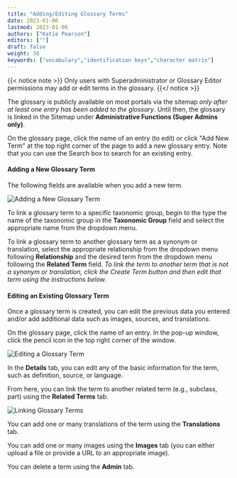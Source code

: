 ```yaml
---
title: "Adding/Editing Glossary Terms"
date: 2023-01-06
lastmod: 2023-01-06
authors: ["Katie Pearson"]
editors: [""]
draft: false
weight: 30
keywords: ["vocabulary","identification keys","character matrix"]
---
```


{{< notice note >}}
  Only users with Superadministrator or Glossary Editor permissions may add or edit terms in the glossary.
{{</ notice >}}

The glossary is publicly available on most portals via the sitemap *only after at least one entry has been added to the glossary*. Until then, the glossary is linked in the Sitemap under **Administrative Functions (Super Admins only)**.

On the glossary page, click the name of an entry (to edit) or click "Add New Term" at the top right corner of the page to add a new glossary entry. Note that you can use the Search box to search for an existing entry.

#### Adding a New Glossary Term

The following fields are available when you add a new term.

![Adding a New Glossary Term](/symbiota-docs/images/addglossaryterm.PNG)

To link a glossary term to a specific taxonomic group, begin to the type the name of the taxonomic group in the **Taxonomic Group** field and select the appropriate name from the dropdown menu.

To link a glossary term to another glossary term as a synonym or translation, select the appropriate relationship from the dropdown menu following **Relationship** and the desired term from the dropdown menu following the **Related Term** field. *To link the term to another  term that is not a synonym or translation, click the Create Term button and then edit that term using the instructions below.*

#### Editing an Existing Glossary Term

Once a glossary term is created, you can edit the previous data you entered and/or add additional data such as images, sources, and translations.

On the glossary page, click the name of an entry. In the pop-up window, click the pencil icon in the top right corner of the window.

![Editing a Glossary Term](/symbiota-docs/images/editglossaryterm.PNG)

In the **Details** tab, you can edit any of the basic information for the term, such as definition, source, or language.

From here, you can link the term to another related term (e.g., subclass, part) using the **Related Terms** tab.

![Linking Glossary Terms](/symbiota-docs/images/glossaryrelatedterm.PNG)

You can add one or many translations of the term using the **Translations** tab.

You can add one or many images using the **Images** tab (you can either upload a file or provide a URL to an appropriate image).

You can delete a term using the **Admin** tab.